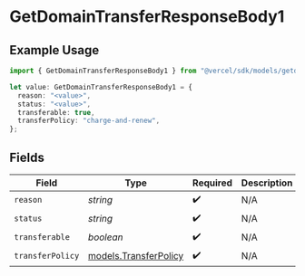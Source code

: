 # GetDomainTransferResponseBody1

## Example Usage

```typescript
import { GetDomainTransferResponseBody1 } from "@vercel/sdk/models/getdomaintransferop.js";

let value: GetDomainTransferResponseBody1 = {
  reason: "<value>",
  status: "<value>",
  transferable: true,
  transferPolicy: "charge-and-renew",
};
```

## Fields

| Field                                                | Type                                                 | Required                                             | Description                                          |
| ---------------------------------------------------- | ---------------------------------------------------- | ---------------------------------------------------- | ---------------------------------------------------- |
| `reason`                                             | *string*                                             | :heavy_check_mark:                                   | N/A                                                  |
| `status`                                             | *string*                                             | :heavy_check_mark:                                   | N/A                                                  |
| `transferable`                                       | *boolean*                                            | :heavy_check_mark:                                   | N/A                                                  |
| `transferPolicy`                                     | [models.TransferPolicy](../models/transferpolicy.md) | :heavy_check_mark:                                   | N/A                                                  |